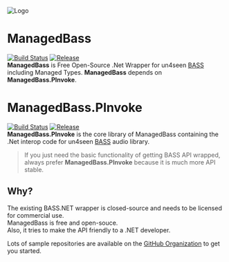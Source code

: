 ![Logo](https://raw.githubusercontent.com/ManagedBass/ManagedBass/master/ManagedBass.png)
# ManagedBass
[![Build Status](https://img.shields.io/appveyor/ci/MathewSachin/ManagedBass/master.svg?style=flat-square)](https://ci.appveyor.com/project/MathewSachin/ManagedBass-PInvoke)
[![Release](https://img.shields.io/nuget/v/ManagedBass.svg?style=flat-square)](https://nuget.org/packages/ManagedBass.PInvoke)  
**ManagedBass** is Free Open-Source .Net Wrapper for un4seen [BASS](http://un4seen.com/bass.html) including Managed Types.
**ManagedBass** depends on **ManagedBass.PInvoke**.

# ManagedBass.PInvoke
[![Build Status](https://img.shields.io/appveyor/ci/MathewSachin/ManagedBass-PInvoke/master.svg?style=flat-square)](https://ci.appveyor.com/project/MathewSachin/ManagedBass-PInvoke)
[![Release](https://img.shields.io/nuget/v/ManagedBass.PInvoke.svg?style=flat-square)](https://nuget.org/packages/ManagedBass.PInvoke)  
**ManagedBass.PInvoke** is the core library of ManagedBass containing the .Net interop code for un4seen [BASS](http://un4seen.com/bass.html) audio library.

> If you just need the basic functionality of getting BASS API wrapped, always prefer **ManagedBass.PInvoke** because it is much more API stable.

## Why?
The existing BASS.NET wrapper is closed-source and needs to be licensed for commercial use.  
ManagedBass is free and open-souce.  
Also, it tries to make the API friendly to a .NET developer.

Lots of sample repositories are available on the [GitHub Organization](https://github.com/ManagedBass) to get you started.